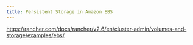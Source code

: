 ```yaml
---
title: Persistent Storage in Amazon EBS
---
```


https://rancher.com/docs/rancher/v2.6/en/cluster-admin/volumes-and-storage/examples/ebs/